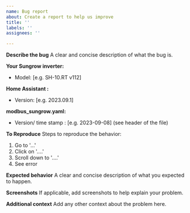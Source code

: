 ```yaml
---
name: Bug report
about: Create a report to help us improve
title: ''
labels: ''
assignees: ''

---
```


**Describe the bug**
A clear and concise description of what the bug is.


**Your Sungrow inverter:**
 - Model: [e.g. SH-10.RT v112]

**Home Assistant :**
 - Version: [e.g. 2023.09.1]

**modbus_sungrow.yaml:**
 - Version/ time stamp : [e.g. 2023-09-08] (see header of the file)


**To Reproduce**
Steps to reproduce the behavior:
1. Go to '...'
2. Click on '....'
3. Scroll down to '....'
4. See error

**Expected behavior**
A clear and concise description of what you expected to happen.

**Screenshots**
If applicable, add screenshots to help explain your problem.

**Additional context**
Add any other context about the problem here.
